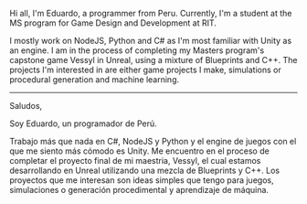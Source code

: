 Hi all, I'm Eduardo, a programmer from Peru. Currently, I'm a student at the MS program for Game Design and Development at RIT.

I mostly work on NodeJS, Python and C# as I'm most familiar with Unity as an engine. I am in the process of completing my Masters program's capstone game Vessyl in Unreal, using a mixture of Blueprints and C++. The projects I'm interested in are either game projects I make, simulations or procedural generation and machine learning.

-----

Saludos,

Soy Eduardo, un programador de Perú.

Trabajo más que nada en C#, NodeJS y Python y el engine de juegos con el que me siento más cómodo es Unity. Me encuentro en el proceso de completar el proyecto final de mi maestria, Vessyl, el cual estamos desarrollando en Unreal utilizando una mezcla de Blueprints y C++.  Los proyectos que me interesan son ideas simples que tengo para juegos, simulaciones o generación procedimental y aprendizaje de máquina.

